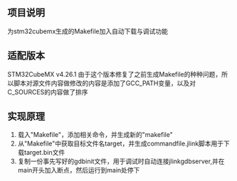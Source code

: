 
## 项目说明
为stm32cubemx生成的Makefile加入自动下载与调试功能

## 适配版本
STM32CubeMX v4.26.1
由于这个版本修复了之前生成Makefile的种种问题，所以脚本对源文件内容做修改的内容是添加了GCC_PATH变量，以及对C_SOURCES的内容做了排序

## 实现原理
1. 载入"Makefile"，添加相关命令，并生成新的"makefile"
2. 从"Makefile"中获取目标文件名target，并生成commandfile.jlink脚本用于下载target.bin文件
3. 复制一份事先写好的gdbinit文件，用于调试时自动连接jlinkgdbserver,并在main开头加入断点，然后运行到main处停下
